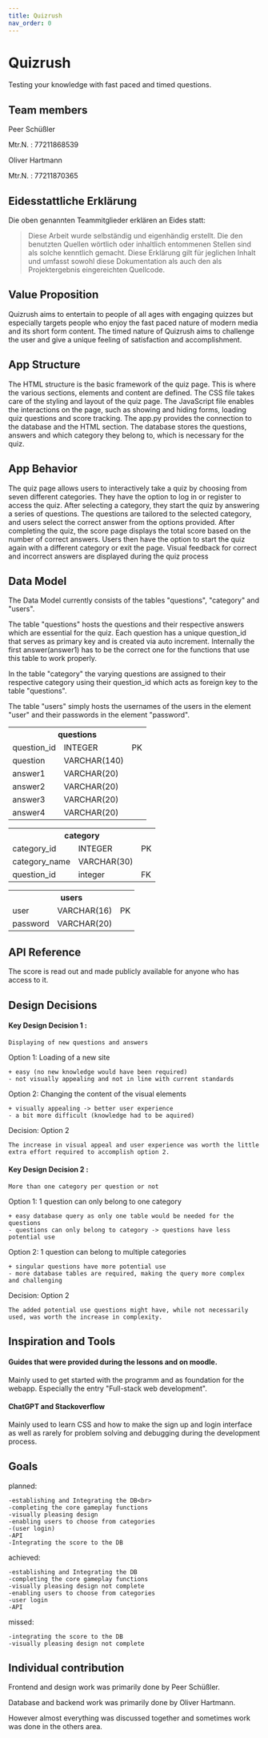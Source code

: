 ```yaml
---
title: Quizrush
nav_order: 0
---
```

# Quizrush

Testing your knowledge with fast paced and timed questions.

## Team members
Peer Schüßler

Mtr.N. : 77211868539

Oliver Hartmann

Mtr.N. : 77211870365
## Eidesstattliche Erklärung

Die oben genannten Teammitglieder erklären an Eides statt:

> Diese Arbeit wurde selbständig und eigenhändig erstellt. Die den benutzten Quellen wörtlich oder inhaltlich entommenen Stellen sind als solche kenntlich gemacht. Diese Erklärung gilt für jeglichen Inhalt und umfasst sowohl diese Dokumentation als auch den als Projektergebnis eingereichten Quellcode.

## Value Proposition

Quizrush aims to entertain to people of all ages with engaging quizzes but especially targets people who enjoy the fast paced nature of modern media and its short form content. The timed nature of Quizrush aims to challenge the user and give a unique feeling of satisfaction and accomplishment.

## App Structure

The HTML structure is the basic framework of the quiz page. This is where the various sections, elements and content are defined. The CSS file takes care of the styling and layout of the quiz page. The JavaScript file enables the interactions on the page, such as showing and hiding forms, loading quiz questions and score tracking. The app.py provides the connection to the database and the HTML section. The database stores the questions, answers and which category they belong to, which is necessary for the quiz.

## App Behavior

The quiz page allows users to interactively take a quiz by choosing from seven different categories. They have the option to log in or register to access the quiz. After selecting a category, they start the quiz by answering a series of questions. The questions are tailored to the selected category, and users select the correct answer from the options provided. After completing the quiz, the score page displays the total score based on the number of correct answers. Users then have the option to start the quiz again with a different category or exit the page. Visual feedback for correct and incorrect answers are displayed during the quiz process

## Data Model

The Data Model currently consists of the tables "questions", "category" and "users".

The table "questions" hosts the questions and their respective answers which are essential for the quiz. Each question has a unique question_id that serves as primary key and is created via auto increment. Internally the first answer(answer1) has to be the correct one for the functions that use this table to work properly.

In the table "category" the varying questions are assigned to their respective category using their question_id which acts as foreign key to the table "questions".

The table "users" simply hosts the usernames of the users in the element "user" and their passwords in the element "password".

<table>
	<tr>
		<th colspan="3">questions</th>
	</tr>
		<tr>
			<td>question_id</td>
			<td>INTEGER</td>
			<td>PK</td>
		</tr>
		<tr>
			<td>question</td>
			<td>VARCHAR(140)</td>
			<td></td>
		</tr>
		<tr>
			<td>answer1</td>
			<td>VARCHAR(20)</td>
			<td></td>
		</tr>
		<tr>
			<td>answer2</td>
			<td>VARCHAR(20)</td>
			<td></td>
		</tr>
		<tr>
			<td>answer3</td>
			<td>VARCHAR(20)</td>
			<td></td>
		</tr>
		<tr>
			<td>answer4</td>
			<td>VARCHAR(20)</td>
			<td></td>
		</tr>
	</table>

	
<table>
	<tr>
		<th colspan="3">category</th>
	</tr>
		<tr>
			<td>category_id</td>
			<td>INTEGER</td>
			<td>PK</td>
		</tr>
		<tr>
			<td>category_name</td>
			<td>VARCHAR(30)</td>
			<td></td>
		</tr>
		<tr>
			<td>question_id</td>
			<td>integer</td>
			<td>FK</td>
		</tr>
</table>

<table>
	<tr>
		<th colspan="3">users</th>
	</tr>
		<tr>
			<td>user</td>
			<td>VARCHAR(16)</td>
			<td>PK</td>
		</tr>
		<tr>
			<td>password</td>
			<td>VARCHAR(20)</td>
			<td></td>
		</tr>
</table>
			

## API Reference

The score is read out and made publicly available for anyone who has access to it.

## Design Decisions

#### Key Design Decision 1 :
	Displaying of new questions and answers

Option 1: Loading of a new site

	+ easy (no new knowledge would have been required)
	- not visually appealing and not in line with current standards

Option 2: Changing the content of the visual elements

	+ visually appealing -> better user experience
	- a bit more difficult (knowledge had to be aquired)

Decision: Option 2
	
	The increase in visual appeal and user experience was worth the little extra effort required to accomplish option 2.

#### Key Design Decision 2 :
	More than one category per question or not

Option 1: 1 question can only belong to one category

	+ easy database query as only one table would be needed for the questions
  	- questions can only belong to category -> questions have less potential use

Option 2: 1 question can belong to multiple categories

	+ singular questions have more potential use
  	- more database tables are required, making the query more complex	and challenging

Decision: Option 2
	
	The added potential use questions might have, while not necessarily used, was worth the increase in complexity.

## Inspiration and Tools

#### Guides that were provided during the lessons and on moodle.

Mainly used to get started with the programm and as foundation for the webapp.
Especially the entry "Full-stack web development".

#### ChatGPT and Stackoverflow

Mainly used to learn CSS and how to make the sign up and login interface as well as rarely for problem solving and debugging during the development process.

## Goals
planned:<br>

	-establishing and Integrating the DB<br>
	-completing the core gameplay functions
	-visually pleasing design
	-enabling users to choose from categories
	-(user login)
	-API
	-Integrating the score to the DB

achieved:<br>

	-establishing and Integrating the DB
	-completing the core gameplay functions
	-visually pleasing design not complete
	-enabling users to choose from categories
	-user login
	-API

missed:<br>

	-integrating the score to the DB
	-visually pleasing design not complete

## Individual contribution

Frontend and design work was primarily done by Peer Schüßler.

Database and backend work was primarily done by Oliver Hartmann.

However almost everything was discussed together and sometimes work was done in the others area.


